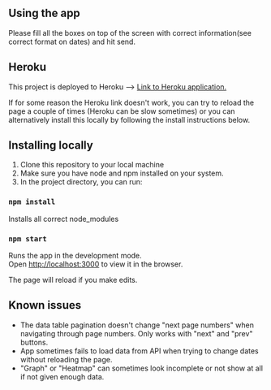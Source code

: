 ## Using the app

Please fill all the boxes on top of the screen with correct information(see correct format on dates) and hit send.

## Heroku

This project is deployed to Heroku --> [Link to Heroku application.](https://masterpiece1.herokuapp.com/)

If for some reason the Heroku link doesn't work, you can try to reload the page a couple of times (Heroku can be slow sometimes) or you can alternatively install this locally by following the install instructions below.

## Installing locally

1. Clone this repository to your local machine
2. Make sure you have node and npm installed on your system.
3. In the project directory, you can run:

### `npm install`

Installs all correct node_modules

### `npm start`

Runs the app in the development mode.<br />
Open [http://localhost:3000](http://localhost:3000) to view it in the browser.

The page will reload if you make edits.<br />

## Known issues

- The data table pagination doesn't change "next page numbers" when navigating through page numbers. Only works with "next" and "prev" buttons. 
- App sometimes fails to load data from API when trying to change dates without reloading the page.
- "Graph" or "Heatmap" can sometimes look incomplete or not show at all if not given enough data.
